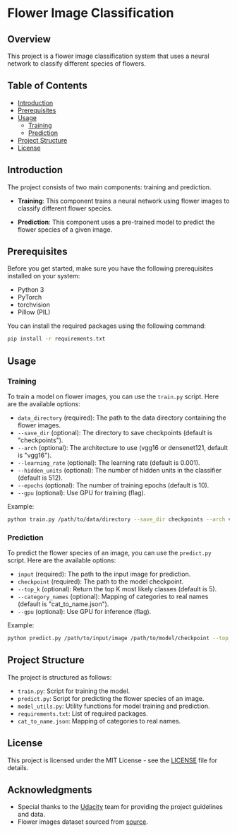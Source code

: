 # Flower Image Classification

## Overview

This project is a flower image classification system that uses a neural network to classify different species of flowers.

## Table of Contents

- [Introduction](#introduction)
- [Prerequisites](#prerequisites)
- [Usage](#usage)
  - [Training](#training)
  - [Prediction](#prediction)
- [Project Structure](#project-structure)
- [License](#license)

## Introduction

The project consists of two main components: training and prediction.

- **Training**: This component trains a neural network using flower images to classify different flower species.

- **Prediction**: This component uses a pre-trained model to predict the flower species of a given image.

## Prerequisites

Before you get started, make sure you have the following prerequisites installed on your system:

- Python 3
- PyTorch
- torchvision
- Pillow (PIL)

You can install the required packages using the following command:

```bash
pip install -r requirements.txt
```

## Usage

### Training

To train a model on flower images, you can use the `train.py` script. Here are the available options:

- `data_directory` (required): The path to the data directory containing the flower images.
- `--save_dir` (optional): The directory to save checkpoints (default is "checkpoints").
- `--arch` (optional): The architecture to use (vgg16 or densenet121, default is "vgg16").
- `--learning_rate` (optional): The learning rate (default is 0.001).
- `--hidden_units` (optional): The number of hidden units in the classifier (default is 512).
- `--epochs` (optional): The number of training epochs (default is 10).
- `--gpu` (optional): Use GPU for training (flag).

Example:

```bash
python train.py /path/to/data/directory --save_dir checkpoints --arch vgg16 --learning_rate 0.001 --hidden_units 512 --epochs 10 --gpu
```

### Prediction

To predict the flower species of an image, you can use the `predict.py` script. Here are the available options:

- `input` (required): The path to the input image for prediction.
- `checkpoint` (required): The path to the model checkpoint.
- `--top_k` (optional): Return the top K most likely classes (default is 5).
- `--category_names` (optional): Mapping of categories to real names (default is "cat_to_name.json").
- `--gpu` (optional): Use GPU for inference (flag).

Example:

```bash
python predict.py /path/to/input/image /path/to/model/checkpoint --top_k 5 --category_names cat_to_name.json --gpu
```

## Project Structure

The project is structured as follows:

- `train.py`: Script for training the model.
- `predict.py`: Script for predicting the flower species of an image.
- `model_utils.py`: Utility functions for model training and prediction.
- `requirements.txt`: List of required packages.
- `cat_to_name.json`: Mapping of categories to real names.

## License

This project is licensed under the MIT License - see the [LICENSE](LICENSE) file for details.

## Acknowledgments

- Special thanks to the [Udacity](https://www.udacity.com/) team for providing the project guidelines and data.
- Flower images dataset sourced from [source](https://example.com).

